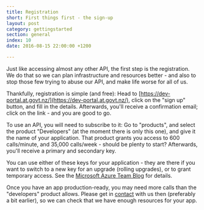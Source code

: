 ```yaml
---
title: Registration
short: First things first - the sign-up
layout: post
category: gettingstarted
section: general
index: 10
date: 2016-08-15 22:00:00 +1200

---
```


Just like accessing almost any other API, the first step is the registration. We do that so we can plan infrastructure and resources better - and also to stop those few trying to abuse our API, and make life worse for all of us.

Thankfully, registration is simple (and free): Head to [https://dev-portal.at.govt.nz/](https://dev-portal.at.govt.nz/), click on the "sign up" button, and fill in the details. Afterwards, you'll receive a confirmation email; click on the link - and you are good to go.

To use an API, you will need to subscribe to it: Go to "products", and select the product "Developers" (at the moment there is only this one), and give it the name of your application. That product grants you access to 600 calls/minute, and 35,000 calls/week - should be plenty to start? Afterwards, you'll receive a primary and secondary key.

You can use either of these keys for your application - they are there if you want to switch to a new key for an upgrade (rolling upgrades), or to grant temporary access. See the [Microsoft Azure Team Blog](https://blogs.msdn.microsoft.com/mast/2013/11/06/why-does-an-azure-storage-account-have-two-access-keys/) for details.

Once you have an app production-ready, you may need more calls than the "developers" product allows. Please get in [contact]() with us then (preferably a bit earlier), so we can check that we have enough resources for your app.

